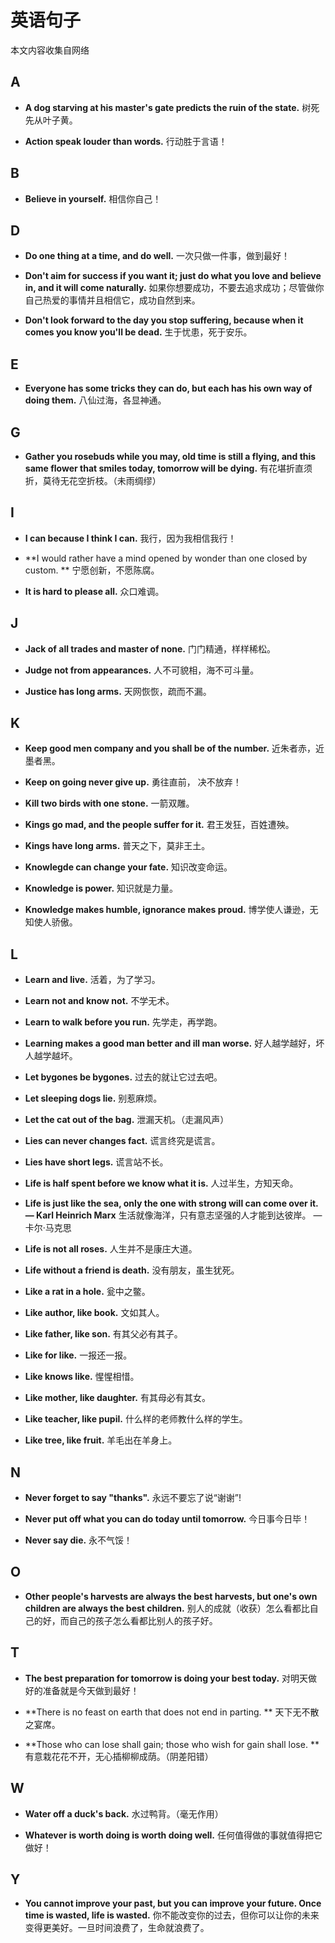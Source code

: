 # 英语句子

本文内容收集自网络

## A

- **A dog starving at his master's gate predicts the ruin of the state.**
  树死先从叶子黄。

- **Action speak louder than words.**
  行动胜于言语！

## B

- **Believe in yourself.**
  相信你自己！

## D

- **Do one thing at a time, and do well.**
  一次只做一件事，做到最好！

- **Don't aim for success if you want it; just do what you love and believe in, and it will come naturally.**
  如果你想要成功，不要去追求成功；尽管做你自己热爱的事情并且相信它，成功自然到来。

- **Don't look forward to the day you stop suffering, because when it comes you know you'll be dead.**
  生于忧患，死于安乐。

## E

- **Everyone has some tricks they can do, but each has his own way of doing them.**
  八仙过海，各显神通。

## G

- **Gather you rosebuds while you may, old time is still a flying, and this same flower that smiles today, tomorrow will be dying.**
  有花堪折直须折，莫待无花空折枝。（未雨绸缪）

## I

- **I can because I think I can.**
  我行，因为我相信我行！

- **I would rather have a mind opened by wonder than one closed by custom. **
  宁愿创新，不愿陈腐。

- **It is hard to please all.**
  众口难调。

## J

- **Jack of all trades and master of none.**
  门门精通，样样稀松。

- **Judge not from appearances.**
  人不可貌相，海不可斗量。

- **Justice has long arms.**
  天网恢恢，疏而不漏。

## K

- **Keep good men company and you shall be of the number.**
  近朱者赤，近墨者黑。

- **Keep on going never give up.**
  勇往直前， 决不放弃！

- **Kill two birds with one stone.**
  一箭双雕。

- **Kings go mad, and the people suffer for it.**
  君王发狂，百姓遭殃。

- **Kings have long arms.**
  普天之下，莫非王土。

- **Knowlegde can change your fate.**
  知识改变命运。

- **Knowledge is power.**
  知识就是力量。

- **Knowledge makes humble, ignorance makes proud.**
  博学使人谦逊，无知使人骄傲。

## L

- **Learn and live.**
  活着，为了学习。

- **Learn not and know not.**
  不学无术。

- **Learn to walk before you run.**
  先学走，再学跑。

- **Learning makes a good man better and ill man worse.**
  好人越学越好，坏人越学越坏。

- **Let bygones be bygones.**
  过去的就让它过去吧。

- **Let sleeping dogs lie.**
  别惹麻烦。

- **Let the cat out of the bag.**
  泄漏天机。（走漏风声）

- **Lies can never changes fact.**
  谎言终究是谎言。

- **Lies have short legs.**
  谎言站不长。

- **Life is half spent before we know what it is.**
  人过半生，方知天命。

- **Life is just like the sea, only the one with strong will can come over it.  — Karl Heinrich Marx**
  生活就像海洋，只有意志坚强的人才能到达彼岸。 — 卡尔·马克思

- **Life is not all roses.**
  人生并不是康庄大道。

- **Life without a friend is death.**
  没有朋友，虽生犹死。

- **Like a rat in a hole.**
  瓮中之鳖。

- **Like author, like book.**
  文如其人。

- **Like father, like son.**
  有其父必有其子。

- **Like for like.**
  一报还一报。

- **Like knows like.**
  惺惺相惜。

- **Like mother, like daughter.**
  有其母必有其女。

- **Like teacher, like pupil.**
  什么样的老师教什么样的学生。

- **Like tree, like fruit.**
  羊毛出在羊身上。

## N

- **Never forget to say "thanks".**
  永远不要忘了说“谢谢”!

- **Never put off what you can do today until tomorrow.**
  今日事今日毕！

- **Never say die.**
  永不气馁！

## O

- **Other people's harvests are always the best harvests, but one's own children are always the best children.** 
  别人的成就（收获）怎么看都比自己的好，而自己的孩子怎么看都比别人的孩子好。

## T

- **The best preparation for tomorrow is doing your best today.**
  对明天做好的准备就是今天做到最好！

- **There is no feast on earth that does not end in parting. **
  天下无不散之宴席。

- **Those who can lose shall gain; those who wish for gain shall lose. **
  有意栽花花不开，无心插柳柳成荫。（阴差阳错）

## W

- **Water off a duck's back.**
  水过鸭背。（毫无作用）

- **Whatever is worth doing is worth doing well.**
  任何值得做的事就值得把它做好！

## Y

- **You cannot improve your past, but you can improve your future. Once time is wasted, life is wasted.**
  你不能改变你的过去，但你可以让你的未来变得更美好。一旦时间浪费了，生命就浪费了。
